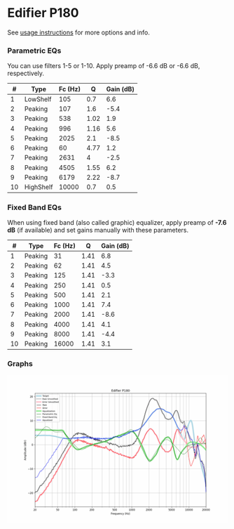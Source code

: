 # Edifier P180
See [usage instructions](https://github.com/jaakkopasanen/AutoEq#usage) for more options and info.

### Parametric EQs
You can use filters 1-5 or 1-10. Apply preamp of -6.6 dB or -6.6 dB, respectively.

|   # | Type      |   Fc (Hz) |    Q |   Gain (dB) |
|-----|-----------|-----------|------|-------------|
|   1 | LowShelf  |       105 | 0.7  |         6.6 |
|   2 | Peaking   |       107 | 1.6  |        -5.4 |
|   3 | Peaking   |       538 | 1.02 |         1.9 |
|   4 | Peaking   |       996 | 1.16 |         5.6 |
|   5 | Peaking   |      2025 | 2.1  |        -8.5 |
|   6 | Peaking   |        60 | 4.77 |         1.2 |
|   7 | Peaking   |      2631 | 4    |        -2.5 |
|   8 | Peaking   |      4505 | 1.55 |         6.2 |
|   9 | Peaking   |      6179 | 2.22 |        -8.7 |
|  10 | HighShelf |     10000 | 0.7  |         0.5 |

### Fixed Band EQs
When using fixed band (also called graphic) equalizer, apply preamp of **-7.6 dB** (if available) and set gains manually with these parameters.

|   # | Type    |   Fc (Hz) |    Q |   Gain (dB) |
|-----|---------|-----------|------|-------------|
|   1 | Peaking |        31 | 1.41 |         6.8 |
|   2 | Peaking |        62 | 1.41 |         4.5 |
|   3 | Peaking |       125 | 1.41 |        -3.3 |
|   4 | Peaking |       250 | 1.41 |         0.5 |
|   5 | Peaking |       500 | 1.41 |         2.1 |
|   6 | Peaking |      1000 | 1.41 |         7.4 |
|   7 | Peaking |      2000 | 1.41 |        -8.6 |
|   8 | Peaking |      4000 | 1.41 |         4.1 |
|   9 | Peaking |      8000 | 1.41 |        -4.4 |
|  10 | Peaking |     16000 | 1.41 |         3.1 |

### Graphs
![](./Edifier%20P180.png)
